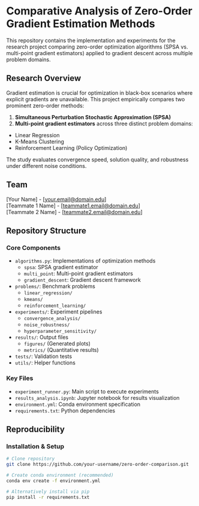 # Comparative Analysis of Zero-Order Gradient Estimation Methods

This repository contains the implementation and experiments for the research project comparing zero-order optimization algorithms (SPSA vs. multi-point gradient estimators) applied to gradient descent across multiple problem domains. 

## Research Overview
Gradient estimation is crucial for optimization in black-box scenarios where explicit gradients are unavailable. This project empirically compares two prominent zero-order methods:
1. **Simultaneous Perturbation Stochastic Approximation (SPSA)**
2. **Multi-point gradient estimators**
across three distinct problem domains:
- Linear Regression
- K-Means Clustering
- Reinforcement Learning (Policy Optimization)

The study evaluates convergence speed, solution quality, and robustness under different noise conditions.

## Team
[Your Name] - [your.email@domain.edu]  
[Teammate 1 Name] - [teammate1.email@domain.edu]  
[Teammate 2 Name] - [teammate2.email@domain.edu]

## Repository Structure

### Core Components
- `algorithms.py`: Implementations of optimization methods
  - `spsa`: SPSA gradient estimator
  - `multi_point`: Multi-point gradient estimators
  - `gradient_descent`: Gradient descent framework
- `problems/`: Benchmark problems
  - `linear_regression/`
  - `kmeans/`
  - `reinforcement_learning/`
- `experiments/`: Experiment pipelines
  - `convergence_analysis/`
  - `noise_robustness/`
  - `hyperparameter_sensitivity/`
- `results/`: Output files
  - `figures/` (Generated plots)
  - `metrics/` (Quantitative results)
- `tests/`: Validation tests
- `utils/`: Helper functions

### Key Files
- `experiment_runner.py`: Main script to execute experiments
- `results_analysis.ipynb`: Jupyter notebook for results visualization
- `environment.yml`: Conda environment specification
- `requirements.txt`: Python dependencies

## Reproducibility

### Installation & Setup
```bash
# Clone repository
git clone https://github.com/your-username/zero-order-comparison.git

# Create conda environment (recommended)
conda env create -f environment.yml

# Alternatively install via pip
pip install -r requirements.txt
```